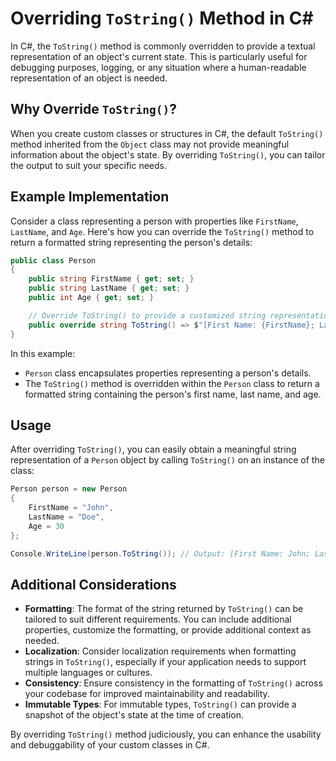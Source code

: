 # Overriding `ToString()` Method in C#

In C#, the `ToString()` method is commonly overridden to provide a textual representation of an object's current state. This is particularly useful for debugging purposes, logging, or any situation where a human-readable representation of an object is needed.

## Why Override `ToString()`?

When you create custom classes or structures in C#, the default `ToString()` method inherited from the `Object` class may not provide meaningful information about the object's state. By overriding `ToString()`, you can tailor the output to suit your specific needs.

## Example Implementation

Consider a class representing a person with properties like `FirstName`, `LastName`, and `Age`. Here's how you can override the `ToString()` method to return a formatted string representing the person's details:

```csharp
public class Person
{
    public string FirstName { get; set; }
    public string LastName { get; set; }
    public int Age { get; set; }

    // Override ToString() to provide a customized string representation
    public override string ToString() => $"[First Name: {FirstName}; Last Name: {LastName}; Age: {Age}]";
}
```

In this example:
- `Person` class encapsulates properties representing a person's details.
- The `ToString()` method is overridden within the `Person` class to return a formatted string containing the person's first name, last name, and age.

## Usage

After overriding `ToString()`, you can easily obtain a meaningful string representation of a `Person` object by calling `ToString()` on an instance of the class:

```csharp
Person person = new Person
{
    FirstName = "John",
    LastName = "Doe",
    Age = 30
};

Console.WriteLine(person.ToString()); // Output: [First Name: John; Last Name: Doe; Age: 30]
```

## Additional Considerations

- **Formatting**: The format of the string returned by `ToString()` can be tailored to suit different requirements. You can include additional properties, customize the formatting, or provide additional context as needed.
- **Localization**: Consider localization requirements when formatting strings in `ToString()`, especially if your application needs to support multiple languages or cultures.
- **Consistency**: Ensure consistency in the formatting of `ToString()` across your codebase for improved maintainability and readability.
- **Immutable Types**: For immutable types, `ToString()` can provide a snapshot of the object's state at the time of creation.

By overriding `ToString()` method judiciously, you can enhance the usability and debuggability of your custom classes in C#.
 